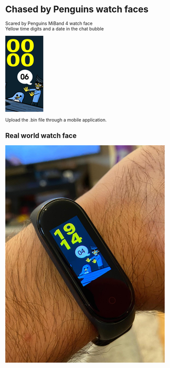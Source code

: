 # Chased by Penguins watch faces

Scared by Penguins MiBand 4 watch face  
Yellow time digits and a date in the chat bubble

![watch face animated](penguins/penguins_packed_animated.gif)

Upload the .bin file through a mobile application.

## Real world watch face 

![watch face](92471681-D94D-47FD-8412-1D2BD38A10DE.jpeg)
